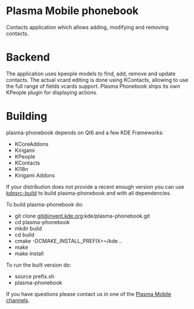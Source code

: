 # Plasma Mobile phonebook

Contacts application which allows adding, modifying and removing contacts.

# Backend

The application uses kpeople models to find, add, remove and update contacts.
The actual vcard editing is done using KContacts, allowing to use the full range of fields vcards support.
Plasma Phonebook ships its own KPeople plugin for displaying actions.

# Building

plasma-phonebook depends on Qt6 and a few KDE Frameworks:
  - KCoreAddons
  - Kirigami
  - KPeople
  - KContacts
  - KI18n
  - Kirigami Addons

If your distribution does not provide a recent enough version you can use [kdesrc-build](https://community.kde.org/Get_Involved/development#Set_up_kdesrc-build) to build plasma-phonebook and with all dependencies.

To build plasma-phonebook do:
  - git clone git@invent.kde.org:kde/plasma-phonebook.git
  - cd plasma-phonebook
  - mkdir build
  - cd build
  - cmake -DCMAKE_INSTALL_PREFIX=~/kde ..
  - make
  - make install

To run the built version do:
  - source prefix.sh
  - plasma-phonebook

If you have questions please contact us in one of the [Plasma Mobile channels](https://www.plasma-mobile.org/join/).

